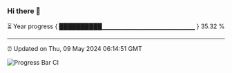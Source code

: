 ### Hi there 👋

⏳ Year progress { ██████████▁▁▁▁▁▁▁▁▁▁▁▁▁▁▁▁▁▁▁▁ } 35.32 %

---

⏰ Updated on Thu, 09 May 2024 06:14:51 GMT

![Progress Bar CI](https://github.com/liununu/liununu/workflows/Progress%20Bar%20CI/badge.svg)
